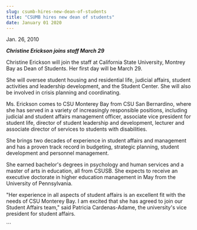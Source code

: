 ```yaml
---
slug: csumb-hires-new-dean-of-students
title: "CSUMB hires new dean of students"
date: January 01 2020
---
```


 
<p>Jan. 26, 2010</p>
<p>
  <strong><em>Christine Erickson joins staff March 29</em></strong>
</p>
<p>
  Christine Erickson will join the staff at California State University, Montrey
  Bay as Dean of Students. Her first day will be March 29.
</p>
<p>
  She will oversee student housing and residential life, judicial affairs,
  student activities and leadership development, and the Student Center. She
  will also be involved in crisis planning and coordinating.
</p>
<p>
  Ms. Erickson comes to CSU Monterey Bay from CSU San Bernardino, where she has
  served in a variety of increasingly responsible positions, including judicial
  and student affairs management officer, associate vice president for student
  life, director of student leadership and development, lecturer and associate
  director of services to students with disabilities.
</p>
<p>
  She brings two decades of experience in student affairs and management and has
  a proven track record in budgeting, strategic planning, student development
  and personnel management.
</p>
<p>
  She earned bachelor's degrees in psychology and human services and a master of
  arts in education, all from CSUSB. She expects to receive an executive
  doctorate in higher education management in May from the University of
  Pennsylvania.
</p>
<p>
  "Her experience in all aspects of student affairs is an excellent fit with the
  needs of CSU Monterey Bay. I am excited that she has agreed to join our
  Student Affairs team," said Patricia Cardenas-Adame, the university's vice
  president for student affairs.
</p>
<p><em> </em></p>
<p></p>
<p></p>
```
